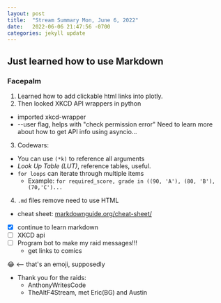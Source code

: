 ```yaml
---
layout: post
title:  "Stream Summary Mon, June 6, 2022"
date:   2022-06-06 21:47:56 -0700
categories: jekyll update
---
```


## Just learned how to use Markdown
### Facepalm

1. Learned how to add clickable html links into plotly.
2. Then looked XKCD API wrappers in python
- imported xkcd-wrapper
- --user flag, helps with "check permission error"
Need to learn more about how to get API info using asyncio...
3. Codewars: 
- You can use `(*k)` to reference all arguments 
- *Look Up Table (LUT)*, reference tables, useful.
- `for loops` can iterate through multiple items
  - Example: `for required_score, grade in ((90, 'A'), (80, 'B'), (70,'C')...`
4. `.md` files remove need to use HTML
- cheat sheet: [markdownguide.org/cheat-sheet/](https://www.markdownguide.org/cheat-sheet/)

- [x] continue to learn markdown
- [ ] XKCD api
- [ ] Program bot to make my raid messages!!!
  - get links to comics

:joy: <-- that's an emoji, supposedly

- Thank you for the raids: 
  - AnthonyWritesCode
  - TheAltF4Stream, met Eric(BG) and Austin
    